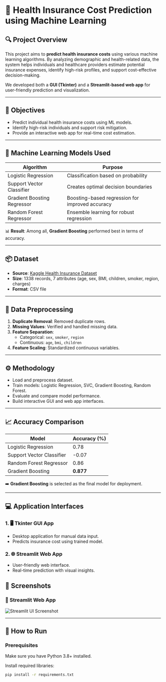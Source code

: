 # 🏥 Health Insurance Cost Prediction using Machine Learning

## 🔍 Project Overview

This project aims to **predict health insurance costs** using various machine learning algorithms. By analyzing demographic and health-related data, the system helps individuals and healthcare providers estimate potential insurance expenses, identify high-risk profiles, and support cost-effective decision-making.

We developed both a **GUI (Tkinter)** and a **Streamlit-based web app** for user-friendly prediction and visualization.

---

## 🎯 Objectives

- Predict individual health insurance costs using ML models.
- Identify high-risk individuals and support risk mitigation.
- Provide an interactive web app for real-time cost estimation.

---

## 🧠 Machine Learning Models Used

| Algorithm                   | Purpose                                              |
|-----------------------------|------------------------------------------------------|
| Logistic Regression         | Classification based on probability                  |
| Support Vector Classifier   | Creates optimal decision boundaries                  |
| Gradient Boosting Regressor | Boosting-based regression for improved accuracy      |
| Random Forest Regressor     | Ensemble learning for robust regression              |

📊 **Result**: Among all, **Gradient Boosting** performed best in terms of accuracy.

---

## 📦 Dataset

- **Source**: [Kaggle Health Insurance Dataset](https://www.kaggle.com/)
- **Size**: 1338 records, 7 attributes (age, sex, BMI, children, smoker, region, charges)
- **Format**: CSV file

---

## 🧹 Data Preprocessing

1. **Duplicate Removal**: Removed duplicate rows.
2. **Missing Values**: Verified and handled missing data.
3. **Feature Separation**:
   - Categorical: `sex`, `smoker`, `region`
   - Continuous: `age`, `bmi`, `children`
4. **Feature Scaling**: Standardized continuous variables.

---

## ⚙️ Methodology

- Load and preprocess dataset.
- Train models: Logistic Regression, SVC, Gradient Boosting, Random Forest.
- Evaluate and compare model performance.
- Build interactive GUI and web app interfaces.

---

## 📈 Accuracy Comparison

| Model                     | Accuracy (%) |
|---------------------------|--------------|
| Logistic Regression       | 0.78         |
| Support Vector Classifier |-0.07         |
| Random Forest Regressor   | 0.86         |
| Gradient Boosting         | **0.877**    |

➡️ **Gradient Boosting** is selected as the final model for deployment.

---

## 💻 Application Interfaces

### 1. 🖥️ Tkinter GUI App
- Desktop application for manual data input.
- Predicts insurance cost using trained model.

### 2. 🌐 Streamlit Web App
- User-friendly web interface.
- Real-time prediction with visual insights.

## 📸 Screenshots

### 🔹 Streamlit Web App

![Streamlit UI Screenshot](steamlit_ui.PNG)

---

## 🚀 How to Run

### Prerequisites
Make sure you have Python 3.8+ installed.

Install required libraries:
```bash
pip install -r requirements.txt
